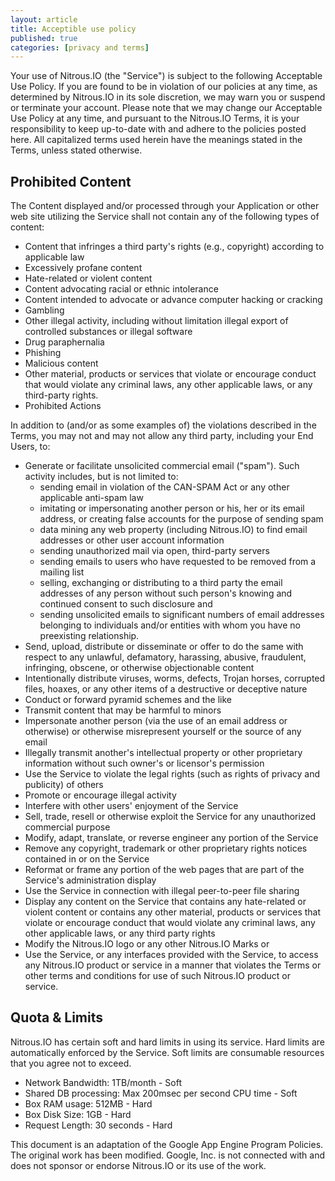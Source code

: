```yaml
---
layout: article
title: Acceptible use policy
published: true
categories: [privacy and terms]
---
```


Your use of Nitrous.IO (the "Service") is subject to the following Acceptable Use Policy. If you are found to be in violation of our policies at any time, as determined by Nitrous.IO in its sole discretion, we may warn you or suspend or terminate your account. Please note that we may change our Acceptable Use Policy at any time, and pursuant to the Nitrous.IO Terms, it is your responsibility to keep up-to-date with and adhere to the policies posted here. All capitalized terms used herein have the meanings stated in the Terms, unless stated otherwise.

## Prohibited Content

The Content displayed and/or processed through your Application or other web site utilizing the Service shall not contain any of the following types of content:

* Content that infringes a third party's rights (e.g., copyright) according to applicable law
* Excessively profane content
* Hate-related or violent content
* Content advocating racial or ethnic intolerance
* Content intended to advocate or advance computer hacking or cracking
* Gambling
* Other illegal activity, including without limitation illegal export of controlled substances or illegal software
* Drug paraphernalia
* Phishing
* Malicious content
* Other material, products or services that violate or encourage conduct that would violate any criminal laws, any other applicable laws, or any third-party rights.
* Prohibited Actions

In addition to (and/or as some examples of) the violations described in the Terms, you may not and may not allow any third party, including your End Users, to:

* Generate or facilitate unsolicited commercial email ("spam"). Such activity includes, but is not limited to:
  * sending email in violation of the CAN-SPAM Act or any other applicable anti-spam law
  * imitating or impersonating another person or his, her or its email address, or creating false accounts for the purpose of sending spam
  * data mining any web property (including Nitrous.IO) to find email addresses or other user account information
  * sending unauthorized mail via open, third-party servers
  * sending emails to users who have requested to be removed from a mailing list
  * selling, exchanging or distributing to a third party the email addresses of any person without such person's knowing and continued consent to such disclosure and
  * sending unsolicited emails to significant numbers of email addresses belonging to individuals and/or entities with whom you have no preexisting relationship.
* Send, upload, distribute or disseminate or offer to do the same with respect to any unlawful, defamatory, harassing, abusive, fraudulent, infringing, obscene, or otherwise objectionable content
* Intentionally distribute viruses, worms, defects, Trojan horses, corrupted files, hoaxes, or any other items of a destructive or deceptive nature
* Conduct or forward pyramid schemes and the like
* Transmit content that may be harmful to minors
* Impersonate another person (via the use of an email address or otherwise) or otherwise misrepresent yourself or the source of any email
* Illegally transmit another's intellectual property or other proprietary information without such owner's or licensor's permission
* Use the Service to violate the legal rights (such as rights of privacy and publicity) of others
* Promote or encourage illegal activity
* Interfere with other users' enjoyment of the Service
* Sell, trade, resell or otherwise exploit the Service for any unauthorized commercial purpose
* Modify, adapt, translate, or reverse engineer any portion of the Service
* Remove any copyright, trademark or other proprietary rights notices contained in or on the Service
* Reformat or frame any portion of the web pages that are part of the Service's administration display
* Use the Service in connection with illegal peer-to-peer file sharing
* Display any content on the Service that contains any hate-related or violent content or contains any other material, products or services that violate or encourage conduct that would violate any criminal laws, any other applicable laws, or any third party rights
* Modify the Nitrous.IO logo or any other Nitrous.IO Marks or
* Use the Service, or any interfaces provided with the Service, to access any Nitrous.IO product or service in a manner that violates the Terms or other terms and conditions for use of such Nitrous.IO product or service.

## Quota & Limits
 
Nitrous.IO has certain soft and hard limits in using its service. Hard limits are automatically enforced by the Service. Soft limits are consumable resources that you agree not to exceed.

*  Network Bandwidth: 1TB/month - Soft
*  Shared DB processing: Max 200msec per second CPU time - Soft
*  Box RAM usage: 512MB - Hard
*  Box Disk Size: 1GB - Hard
*  Request Length: 30 seconds - Hard

This document is an adaptation of the Google App Engine Program Policies. The original work has been modified. Google, Inc. is not connected with and does not sponsor or endorse Nitrous.IO or its use of the work.